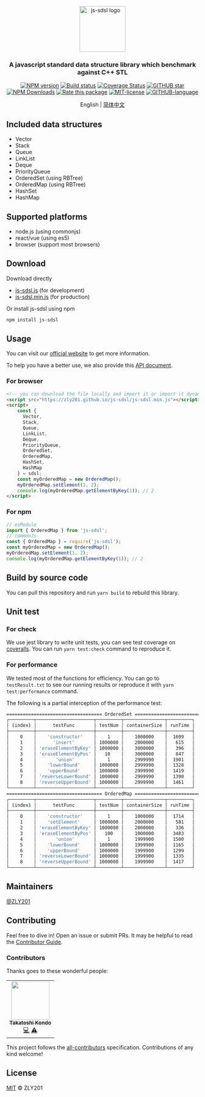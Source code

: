 <p align="center">
  <a href="https://js-sdsl.github.io/" target="_blank" rel="noopener noreferrer">
    <img src="https://js-sdsl.github.io/assets/logo-removebg.png" alt="js-sdsl logo" width="120" />
  </a>
</p>

<h3><p align="center">A javascript standard data structure library which benchmark against C++ STL</p></h3>

<p align="center">
  <a href="https://www.npmjs.com/package/js-sdsl"><img src="https://img.shields.io/npm/v/js-sdsl.svg" alt="NPM version" /></a>
  <a href="https://github.com/ZLY201/js-sdsl/actions/workflows/build.yml"><img src="https://img.shields.io/github/workflow/status/ZLY201/js-sdsl/js-sdsl%20CI" alt="Build status" /></a>
  <a href='https://coveralls.io/github/ZLY201/js-sdsl?branch=dev'><img src='https://coveralls.io/repos/github/ZLY201/js-sdsl/badge.svg?branch=dev' alt='Coverage Status' /></a>
  <a href="https://github.com/ZLY201/js-sdsl"><img src="https://img.shields.io/github/stars/ZLY201/js-sdsl.svg" alt="GITHUB star" /></a>
  <a href="https://npmcharts.com/compare/js-sdsl?minimal=true"><img src="https://img.shields.io/npm/dm/js-sdsl.svg" alt="NPM Downloads" /></a>
  <a href="https://openbase.com/js/js-sdsl?utm_source=embedded&amp;utm_medium=badge&amp;utm_campaign=rate-badge"><img src="https://badges.openbase.com/js/rating/js-sdsl.svg?token=fh3LMNOV+JSWykSjtg1rA8kouSYkJoIDzGbvaByq5X0=" alt="Rate this package"/></a>
  <a href="https://opensource.org/licenses/MIT"><img src="https://img.shields.io/npm/l/js-sdsl.svg" alt="MIT-license" /></a>
  <a href="https://github.com/ZLY201/js-sdsl/"><img src="https://img.shields.io/github/languages/top/ZLY201/js-sdsl.svg" alt="GITHUB-language" /></a>
</p>

<p align="center">English | <a href="https://github.com/ZLY201/js-sdsl/blob/dev/README.zh-CN.md">简体中文</a></p>

## Included data structures

- Vector
- Stack
- Queue
- LinkList
- Deque
- PriorityQueue
- OrderedSet (using RBTree)
- OrderedMap (using RBTree)
- HashSet
- HashMap

## Supported platforms

- node.js (using commonjs)
- react/vue (using es5)
- browser (support most browsers)

## Download

Download directly

- [js-sdsl.js](https://zly201.github.io/js-sdsl/js-sdsl.js) (for development)
- [js-sdsl.min.js](https://zly201.github.io/js-sdsl/js-sdsl.min.js) (for production)

Or install js-sdsl using npm

```bash
npm install js-sdsl
```

## Usage

You can visit our [official website](https://js-sdsl.github.io/) to get more information.

To help you have a better use, we also provide this [API document](https://zly201.github.io/js-sdsl/index.html).

### For browser

```html
<!-- you can download the file locally and import it or import it dynamically by using url. -->
<script src="https://zly201.github.io/js-sdsl/js-sdsl.min.js"></script>
<script>
    const {
      Vector,
      Stack,
      Queue,
      LinkList,
      Deque,
      PriorityQueue,
      OrderedSet,
      OrderedMap,
      HashSet,
      HashMap
    } = sdsl;
    const myOrderedMap = new OrderedMap();
    myOrderedMap.setElement(1, 2);
    console.log(myOrderedMap.getElementByKey(1)); // 2
</script>
```

### For npm

```javascript
// esModule
import { OrderedMap } from 'js-sdsl';
// commonJs
const { OrderedMap } = require('js-sdsl');
const myOrderedMap = new OrderedMap();
myOrderedMap.setElement(1, 2);
console.log(myOrderedMap.getElementByKey(1)); // 2
```

## Build by source code

You can pull this repository and run `yarn build` to rebuild this library.

## Unit test

### For check

We use jest library to write unit tests, you can see test coverage on [coveralls](https://coveralls.io/github/ZLY201/js-sdsl). You can run `yarn test:check` command to reproduce it.

### For performance

We tested most of the functions for efficiency. You can go to `testResult.txt` to see our running results or reproduce it with `yarn test:performance` command.

The following is a partial interception of the performance test:

```bash
=================================== OrderedSet ===================================
┌─────────┬─────────────────────┬─────────┬───────────────┬─────────┐
│ (index) │      testFunc       │ testNum │ containerSize │ runTime │
├─────────┼─────────────────────┼─────────┼───────────────┼─────────┤
│    0    │    'constructor'    │    1    │    1000000    │  1699   │
│    1    │      'insert'       │ 1000000 │    2000000    │   615   │
│    2    │ 'eraseElementByKey' │ 1000000 │    3000000    │   396   │
│    3    │ 'eraseElementByPos' │   10    │    3000000    │   847   │
│    4    │       'union'       │    1    │    2999990    │  1901   │
│    5    │    'lowerBound'     │ 1000000 │    2999990    │  1328   │
│    6    │    'upperBound'     │ 1000000 │    2999990    │  1419   │
│    7    │ 'reverseLowerBound' │ 1000000 │    2999990    │  1390   │
│    8    │ 'reverseUpperBound' │ 1000000 │    2999990    │  1461   │
└─────────┴─────────────────────┴─────────┴───────────────┴─────────┘
=================================== OrderedMap ===================================
┌─────────┬─────────────────────┬─────────┬───────────────┬─────────┐
│ (index) │      testFunc       │ testNum │ containerSize │ runTime │
├─────────┼─────────────────────┼─────────┼───────────────┼─────────┤
│    0    │    'constructor'    │    1    │    1000000    │  1714   │
│    1    │    'setElement'     │ 1000000 │    2000000    │   581   │
│    2    │ 'eraseElementByKey' │ 1000000 │    2000000    │   336   │
│    3    │ 'eraseElementByPos' │   100   │    1000000    │  3483   │
│    4    │       'union'       │    1    │    1999900    │  1500   │
│    5    │    'lowerBound'     │ 1000000 │    1999900    │  1165   │
│    6    │    'upperBound'     │ 1000000 │    1999900    │  1299   │
│    7    │ 'reverseLowerBound' │ 1000000 │    1999900    │  1335   │
│    8    │ 'reverseUpperBound' │ 1000000 │    1999900    │  1417   │
└─────────┴─────────────────────┴─────────┴───────────────┴─────────┘
```

## Maintainers

[@ZLY201](https://github.com/ZLY201)

## Contributing

Feel free to dive in! Open an issue or submit PRs. It may be helpful to read the [Contributor Guide](https://github.com/ZLY201/js-sdsl/blob/main/.github/CONTRIBUTING.md).

### Contributors

Thanks goes to these wonderful people:

<!-- ALL-CONTRIBUTORS-LIST:START - Do not remove or modify this section -->
<!-- prettier-ignore-start -->
<!-- markdownlint-disable -->
<table>
  <tr>
    <td align="center"><a href="https://www.linkedin.com/in/takatoshi-kondo-02a91410/"><img src="https://avatars.githubusercontent.com/u/275959?v=4?s=100" width="100px;" alt=""/><br /><sub><b>Takatoshi Kondo</b></sub></a><br /><a href="https://github.com/ZLY201/js-sdsl/commits?author=redboltz" title="Code">💻</a> <a href="https://github.com/ZLY201/js-sdsl/commits?author=redboltz" title="Tests">⚠️</a></td>
  </tr>
</table>

<!-- markdownlint-restore -->
<!-- prettier-ignore-end -->
<!-- ALL-CONTRIBUTORS-LIST:END -->

This project follows the [all-contributors](https://github.com/all-contributors/all-contributors) specification. Contributions of any kind welcome!

## License

[MIT](https://github.com/ZLY201/js-sdsl/blob/main/LICENSE) © ZLY201
